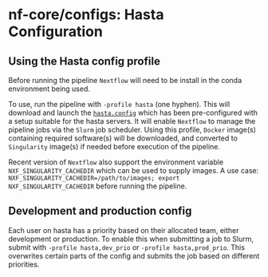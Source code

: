 # nf-core/configs: Hasta Configuration

## Using the Hasta config profile

Before running the pipeline `Nextflow` will need to be install in the conda environment being used.

To use, run the pipeline with `-profile hasta` (one hyphen).
This will download and launch the [`hasta.config`](../conf/hasta.config) which has been pre-configured with a setup suitable for the hasta servers.
It will enable `Nextflow` to manage the pipeline jobs via the `Slurm` job scheduler.
Using this profile, `Docker` image(s) containing required software(s) will be downloaded, and converted to `Singularity` image(s) if needed before execution of the pipeline.

Recent version of `Nextflow` also support the environment variable `NXF_SINGULARITY_CACHEDIR` which can be used to supply images. A use case: `NXF_SINGULARITY_CACHEDIR=/path/to/images; export NXF_SINGULARITY_CACHEDIR` before running the pipeline.

## Development and production config

Each user on hasta has a priority based on their allocated team, either development or production. To enable this when submitting a job to Slurm, submit with `-profile hasta,dev_prio` or `-profile hasta,prod_prio`. This overwrites certain parts of the config and submits the job based on different priorities.
